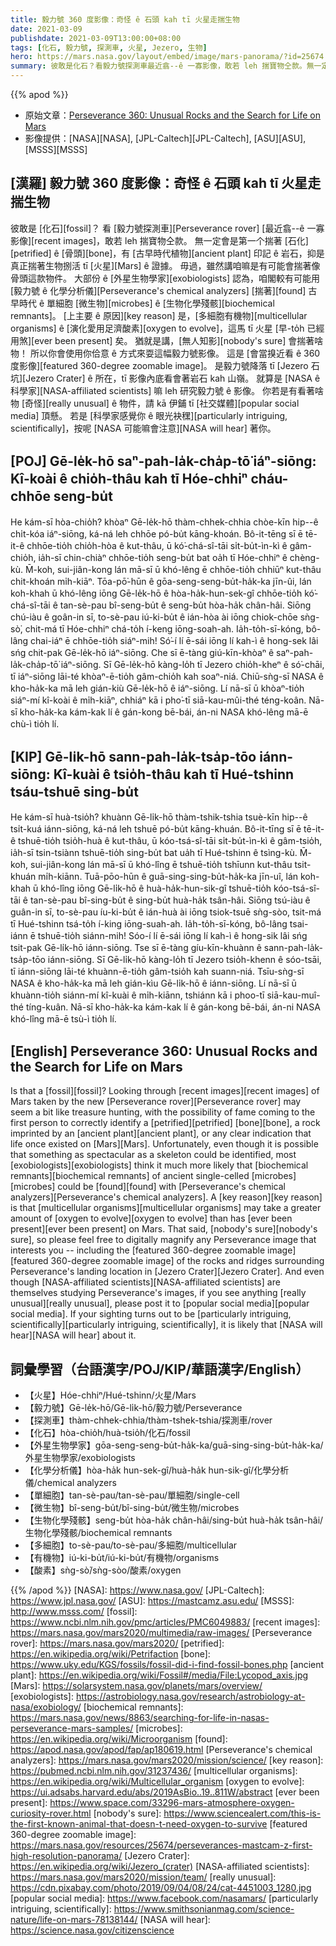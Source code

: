 ```yaml
---
title: 毅力號 360 度影像：奇怪 ê 石頭 kah tī 火星走揣生物
date: 2021-03-09
publishdate: 2021-03-09T13:00:00+08:00
tags: [化石, 毅力號, 探測車, 火星, Jezero, 生物]
hero: https://mars.nasa.gov/layout/embed/image/mars-panorama/?id=25674
summary: 彼敢是化石？看毅力號探測車最近翕--ê 一寡影像，敢若 leh 揣寶物仝款。無一定會是第一个揣著骨頭 ê 化石，有古早時代植物印記 ê 岩石，抑是真正揣著生物捌活 tī 火星 ê 證據。
---
```


{{% apod %}}

- 原始文章：[Perseverance 360: Unusual Rocks and the Search for Life on Mars](https://apod.nasa.gov/apod/ap210309.html)
- 影像提供：[NASA][NASA], [JPL-Caltech][JPL-Caltech], [ASU][ASU], [MSSS][MSSS]


## [漢羅] 毅力號 360 度影像：奇怪 ê 石頭 kah tī 火星走揣生物
彼敢是 [化石][fossil]？
看 [毅力號探測車][Perseverance rover] [最近翕--ê 一寡影像][recent images]，敢若 leh 揣寶物仝款。
無一定會是第一个揣著 [石化][petrified] ê [骨頭][bone]，有 [古早時代植物][ancient plant] 印記 ê 岩石，抑是真正揣著生物捌活 tī [火星][Mars] ê 證據。
毋過，雖然講咱嘛是有可能會揣著像骨頭這款物件。
大部份 ê [外星生物學家][exobiologists] 認為，咱閣較有可能用 [毅力號 ê 化學分析儀][Perseverance's chemical analyzers] [揣著][found] 古早時代 ê 單細胞 [微生物][microbes] ê [生物化學殘骸][biochemical remnants]。
[上主要 ê 原因][key reason] 是，[多細胞有機物][multicellular organisms] ê [演化愛用足濟酸素][oxygen to evolve]，這馬 tī 火星 [早-to̍h 已經用煞][ever been present] 矣。
猶就是講，[無人知影][nobody's sure] 會揣著啥物！
所以你會使用你佮意 ê 方式來耍這幅毅力號影像。
這是 [會當搝近看 ê 360 度影像][featured 360-degree zoomable image]。
是毅力號降落 tī [Jezero 石坑][Jezero Crater] ê 所在，tī 影像內底看會著岩石 kah 山嶺。
就算是 [NASA ê 科學家][NASA-affiliated scientists] 嘛 leh 研究毅力號 ê 影像。
你若是有看著啥物 [奇怪][really unusual] ê 物件，請 kā 伊鋪 tī [社交媒體][popular social media] 頂懸。
若是 [科學家感覺你 ê 眼光袂䆀][particularly intriguing, scientifically]，按呢 [NASA 可能嘛會注意][NASA will hear] 著你。

## [POJ] Gē-le̍k-hō saⁿ-pah-la̍k-cha̍p-tō͘ iáⁿ-siōng: Kî-koài ê chio̍h-thâu kah tī Hóe-chhiⁿ cháu-chhōe seng-bu̍t
He kám-sī hòa-chio̍h?
khòaⁿ Gē-le̍k-hō thàm-chhek-chhia chòe-kīn hip--ê chi̍t-kóa iáⁿ-siōng, ká-ná leh chhōe pó-bu̍t kāng-khoán.
Bô-it-tēng sī ē tē-it-ê chhōe-tio̍h chio̍h-hòa ê kut-thâu, ū kó͘-chá-sî-tāi si̍t-bu̍t-ìn-kì ê gâm-chio̍h, ia̍h-sī chin-chiàⁿ chhōe-tio̍h seng-bu̍t bat oa̍h tī Hóe-chhiⁿ ê chèng-kù.
M̄-koh, sui-jiân-kong lán mā-sī ū khó-lêng ē chhōe-tio̍h chhiūⁿ kut-thâu chit-khoán mi̍h-kiāⁿ.
Tōa-pō͘-hūn ê gōa-seng-seng-bu̍t-ha̍k-ka jīn-ûi, lán koh-khah ū khó-lêng iōng Gē-le̍k-hō ê hòa-ha̍k-hun-sek-gî chhōe-tio̍h kó͘-chá-sî-tāi ê tan-sè-pau bî-seng-bu̍t ê seng-bu̍t hòa-ha̍k chân-hâi.
Siōng chú-iàu ê goân-in sī, to-sè-pau iú-ki-bu̍t ê ián-hòa ài iōng chiok-chōe sǹg-sò͘, chit-má tī Hóe-chhiⁿ chá-to̍h í-keng iōng-soah-ah.
Ia̍h-to̍h-sī-kóng, bô-lâng chai-iáⁿ ē chhōe-tio̍h siáⁿ-mih!
Só͘-í lí ē-sái iōng lí kah-ì ê hong-sek lâi sńg chit-pak Gē-le̍k-hō iáⁿ-siōng.
Che sī ē-tàng giú-kīn-khòaⁿ ê saⁿ-pah-la̍k-cha̍p-tō͘ iáⁿ-siōng.
Sī Gē-le̍k-hō kàng-lo̍h tī Jezero chio̍h-kheⁿ ê só͘-chāi, tī iáⁿ-siōng lāi-té khòaⁿ-ē-tio̍h gâm-chio̍h kah soaⁿ-niá.
Chiū-sǹg-sī NASA ê kho-ha̍k-ka mā leh gián-kiù Gē-le̍k-hō ê iáⁿ-siōng.
Lí nā-sī ū khòaⁿ-tio̍h siáⁿ-mí kî-koài ê mi̍h-kiāⁿ, chhiáⁿ kā i pho͘-tī siā-kau-mûi-thé téng-koân.
Nā-sī kho-ha̍k-ka kám-kak lí ê gán-kong bē-bái, án-ni NASA khó-lêng mā-ē chù-ì tio̍h lí.

## [KIP] Gē-li̍k-hō sann-pah-la̍k-tsa̍p-tōo iánn-siōng: Kî-kuài ê tsio̍h-thâu kah tī Hué-tshinn tsáu-tshuē sing-bu̍t
He kám-sī huà-tsio̍h?
khuànn Gē-li̍k-hō thàm-tshik-tshia tsuè-kīn hip--ê tsi̍t-kuá iánn-siōng, ká-ná leh tshuē pó-bu̍t kāng-khuán.
Bô-it-tīng sī ē tē-it-ê tshuē-tio̍h tsio̍h-huà ê kut-thâu, ū kóo-tsá-sî-tāi si̍t-bu̍t-ìn-kì ê gâm-tsio̍h, ia̍h-sī tsin-tsiànn tshuē-tio̍h sing-bu̍t bat ua̍h tī Hué-tshinn ê tsìng-kù.
M̄-koh, sui-jiân-kong lán mā-sī ū khó-lîng ē tshuē-tio̍h tshīunn kut-thâu tsit-khuán mi̍h-kiānn.
Tuā-pōo-hūn ê guā-sing-sing-bu̍t-ha̍k-ka jīn-uî, lán koh-khah ū khó-lîng iōng Gē-li̍k-hō ê huà-ha̍k-hun-sik-gî tshuē-tio̍h kóo-tsá-sî-tāi ê tan-sè-pau bî-sing-bu̍t ê sing-bu̍t huà-ha̍k tsân-hâi.
Siōng tsú-iàu ê guân-in sī, to-sè-pau íu-ki-bu̍t ê ián-huà ài iōng tsiok-tsuē sǹg-sòo, tsit-má tī Hué-tshinn tsá-to̍h í-king iōng-suah-ah.
Ia̍h-to̍h-sī-kóng, bô-lâng tsai-iánn ē tshuē-tio̍h siánn-mih!
Sóo-í lí ē-sái iōng lí kah-ì ê hong-sik lâi sńg tsit-pak Gē-li̍k-hō iánn-siōng.
Tse sī ē-tàng gíu-kīn-khuànn ê sann-pah-la̍k-tsa̍p-tōo iánn-siōng.
Sī Gē-li̍k-hō kàng-lo̍h tī Jezero tsio̍h-khenn ê sóo-tsāi, tī iánn-siōng lāi-té khuànn-ē-tio̍h gâm-tsio̍h kah suann-niá.
Tsīu-sǹg-sī NASA ê kho-ha̍k-ka mā leh gián-kìu Gē-li̍k-hō ê iánn-siōng.
Lí nā-sī ū khuànn-tio̍h siánn-mí kî-kuài ê mi̍h-kiānn, tshiánn kā i phoo-tī siā-kau-muî-thé tíng-kuân.
Nā-sī kho-ha̍k-ka kám-kak lí ê gán-kong bē-bái, án-ni NASA khó-lîng mā-ē tsù-ì tio̍h lí.


## [English] Perseverance 360: Unusual Rocks and the Search for Life on Mars

Is that a [fossil][fossil]?  Looking through [recent images][recent images] of Mars taken by the new [Perseverance rover][Perseverance rover] may seem a bit like treasure hunting, with the possibility of fame coming to the first person to correctly identify a [petrified][petrified] [bone][bone], a rock imprinted by an [ancient plant][ancient plant], or any clear indication that life once existed on [Mars][Mars].  Unfortunately, even though it is possible that something as spectacular as a skeleton could be identified, most [exobiologists][exobiologists] think it much more likely that [biochemical remnants][biochemical remnants] of ancient single-celled [microbes][microbes] could be [found][found] with [Perseverance's chemical analyzers][Perseverance's chemical analyzers].  A [key reason][key reason] is that [multicellular organisms][multicellular organisms] may take a greater amount of [oxygen to evolve][oxygen to evolve] than has [ever been present][ever been present] on Mars. That said, [nobody's sure][nobody's sure], so please feel free to digitally magnify any Perseverance image that interests you -- including the [featured 360-degree zoomable image][featured 360-degree zoomable image] of the rocks and ridges surrounding Perseverance's landing location in [Jezero Crater][Jezero Crater]. And even though [NASA-affiliated scientists][NASA-affiliated scientists] are themselves studying Perseverance's images, if you see anything [really unusual][really unusual], please post it to [popular social media][popular social media]. If your sighting turns out to be [particularly intriguing, scientifically][particularly intriguing, scientifically], it is likely that [NASA will hear][NASA will hear] about it.

## 詞彙學習（台語漢字/POJ/KIP/華語漢字/English）

- 【火星】Hóe-chhiⁿ/Hué-tshinn/火星/Mars
- 【毅力號】Gē-le̍k-hō/Gē-li̍k-hō/毅力號/Perseverance
- 【探測車】thàm-chhek-chhia/thàm-tshek-tshia/探測車/rover
- 【化石】hòa-chio̍h/huà-tsio̍h/化石/fossil
- 【外星生物學家】gōa-seng-seng-bu̍t-ha̍k-ka/guā-sing-sing-bu̍t-ha̍k-ka/外星生物學家/exobiologists
- 【化學分析儀】hòa-ha̍k hun-sek-gî/huà-ha̍k hun-sik-gî/化學分析儀/chemical analyzers
- 【單細胞】tan-sè-pau/tan-sè-pau/單細胞/single-cell
- 【微生物】bî-seng-bu̍t/bî-sing-bu̍t/微生物/microbes
- 【生物化學殘骸】seng-bu̍t hòa-ha̍k chân-hâi/sing-bu̍t huà-ha̍k tsân-hâi/生物化學殘骸/biochemical remnants
- 【多細胞】to-sè-pau/to-sè-pau/多細胞/multicellular
- 【有機物】iú-ki-bu̍t/iú-ki-bu̍t/有機物/organisms
- 【酸素】sǹg-sò͘/sǹg-sòo/酸素/oxygen

{{% /apod %}}
[NASA]: https://www.nasa.gov/
[JPL-Caltech]: https://www.jpl.nasa.gov/
[ASU]: https://mastcamz.asu.edu/
[MSSS]: http://www.msss.com/
[fossil]: https://www.ncbi.nlm.nih.gov/pmc/articles/PMC6049883/
[recent images]: https://mars.nasa.gov/mars2020/multimedia/raw-images/
[Perseverance rover]: https://mars.nasa.gov/mars2020/
[petrified]: https://en.wikipedia.org/wiki/Petrifaction
[bone]: https://www.uky.edu/KGS/fossils/fossil-did-i-find-fossil-bones.php
[ancient plant]: https://en.wikipedia.org/wiki/Fossil#/media/File:Lycopod_axis.jpg
[Mars]: https://solarsystem.nasa.gov/planets/mars/overview/
[exobiologists]: https://astrobiology.nasa.gov/research/astrobiology-at-nasa/exobiology/
[biochemical remnants]: https://mars.nasa.gov/news/8863/searching-for-life-in-nasas-perseverance-mars-samples/
[microbes]: https://en.wikipedia.org/wiki/Microorganism
[found]: https://apod.nasa.gov/apod/fap/ap180619.html
[Perseverance's chemical analyzers]: https://mars.nasa.gov/mars2020/mission/science/
[key reason]: https://pubmed.ncbi.nlm.nih.gov/31237436/
[multicellular organisms]: https://en.wikipedia.org/wiki/Multicellular_organism
[oxygen to evolve]: https://ui.adsabs.harvard.edu/abs/2019AsBio..19..811W/abstract
[ever been present]: https://www.space.com/33296-mars-atmosphere-oxygen-curiosity-rover.html
[nobody's sure]: https://www.sciencealert.com/this-is-the-first-known-animal-that-doesn-t-need-oxygen-to-survive
[featured 360-degree zoomable image]: https://mars.nasa.gov/resources/25674/perseverances-mastcam-z-first-high-resolution-panorama/
[Jezero Crater]: https://en.wikipedia.org/wiki/Jezero_(crater)
[NASA-affiliated scientists]: https://mars.nasa.gov/mars2020/mission/team/
[really unusual]: https://cdn.pixabay.com/photo/2019/09/04/08/24/cat-4451003_1280.jpg
[popular social media]: https://www.facebook.com/nasamars/
[particularly intriguing, scientifically]: https://www.smithsonianmag.com/science-nature/life-on-mars-78138144/
[NASA will hear]: https://science.nasa.gov/citizenscience
